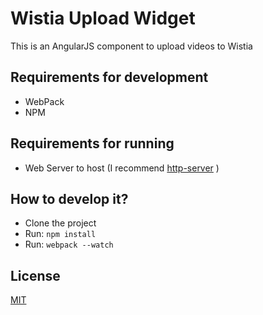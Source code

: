 # Wistia Upload Widget
This is an AngularJS component to upload videos to Wistia

## Requirements for development
- WebPack 
- NPM

## Requirements for running
- Web Server to host (I recommend [http-server](https://www.npmjs.com/package/http-server) )

## How to develop it?
- Clone the project
- Run: `npm install`
- Run: `webpack --watch`

## License
[MIT](https://opensource.org/licenses/MIT)